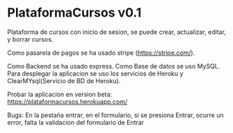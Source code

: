 # PlataformaCursos v0.1

Plataforma de cursos con inicio de sesion, se puede crear, actualizar, editar, y borrar cursos.

Como pasarela de pagos se ha usado stripe (https://stripe.com/).

Como Backend se ha usado express.
Como Base de datos se uso MySQL.
Para desplegar la aplicacion se uso los servicios de Heroku y ClearMYsql(Servicio de BD de Heroku).

Probar la aplicacion en version beta: https://plataformacursos.herokuapp.com/

Bugs: En la pestaña entrar, en el formulario, si se presiona Entrar, ocurre un error, falta la validacion del formulario de Entrar



